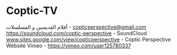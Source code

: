 # Coptic-TV
أفلام القديسين و المسلسلات -  copticperspective@gmail.com https://soundcloud.com/coptic-perspective  -  SoundCloud www.sites.google.com/view/copticperspective  -  Coptic Perspective Website Vimeo - https://vimeo.com/user125780337
